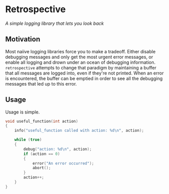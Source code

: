 # Retrospective

_A simple logging library that lets you look back_

## Motivation

Most naiive logging libraries force you to make a tradeoff. Either disable debugging
messages and only get the most urgent error messages, or enable all logging and drown
under an ocean of debugging information. `retrospective` attempts to change that paradigm
by maintaining a buffer that all messages are logged into, even if they're not printed.
When an error is encountered, the buffer can be emptied in order to see all the
debugging messages that led up to this error.


## Usage

Usage is simple.

```c
void useful_function(int action)
{
    info("useful_function called with action: %d\n", action);

    while (true)
    {
        debug("action: %d\n", action);
        if (action == 0)
        {
            error("An error occurred");
            abort();
        }
        action++;
    }
}

```
